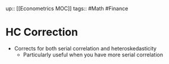 up:: [[Econometrics MOC]]
tags:: #Math #Finance  
# HC Correction
- Corrects for both serial correlation and heteroskedasticity
	- Particularly useful when you have more serial correlation